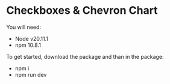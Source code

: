 # Checkboxes & Chevron Chart

You will need:

- Node v20.11.1
- npm 10.8.1

To get started, download the package and than in the package:

- npm i
- npm run dev
